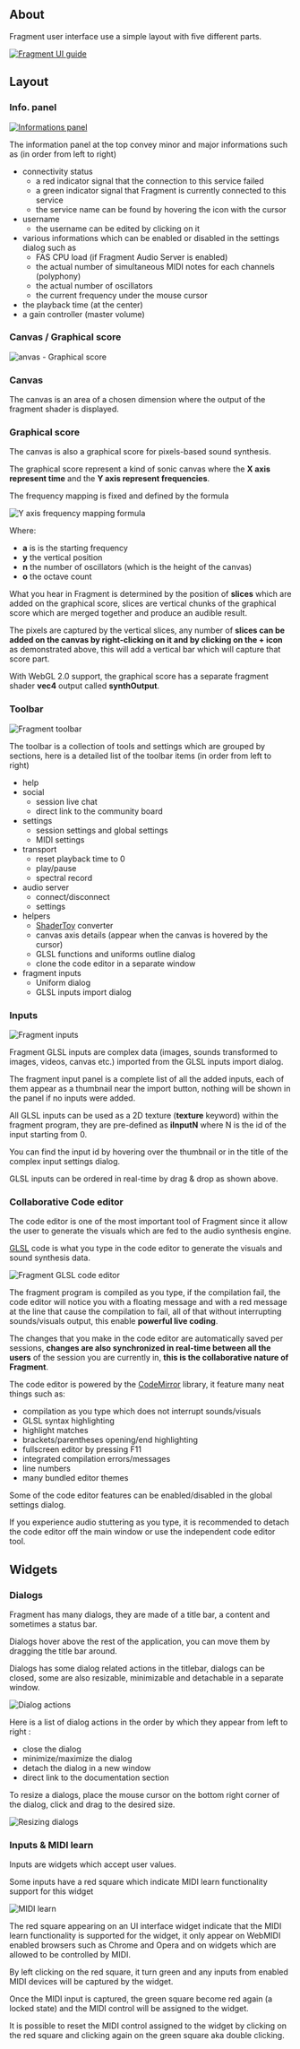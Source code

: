 ## About

Fragment user interface use a simple layout with five different parts.

[![Fragment UI guide](tutorials/images/ui_help.png)](tutorials/images/ui_help.png)

## Layout

### Info. panel

[![Informations panel](tutorials/images/info_bar.png)](tutorials/images/info_bar.png)

The information panel at the top convey minor and major informations such as (in order from left to right)

- connectivity status
  - a red indicator signal that the connection to this service failed
  - a green indicator signal that Fragment is currently connected to this service
  - the service name can be found by hovering the icon with the cursor
- username
  - the username can be edited by clicking on it
- various informations which can be enabled or disabled in the settings dialog such as
  - FAS CPU load (if Fragment Audio Server is enabled)
  - the actual number of simultaneous MIDI notes for each channels (polyphony)
  - the actual number of oscillators
  - the current frequency under the mouse cursor
- the playback time (at the center)
- a gain controller (master volume)

### Canvas / Graphical score

![anvas - Graphical score](tutorials/gifs/canvas.gif)

### Canvas

The canvas is an area of a chosen dimension where the output of the fragment shader is displayed.

### Graphical score

The canvas is also a graphical score for pixels-based sound synthesis.

The graphical score represent a kind of sonic canvas where the **X axis represent time** and the **Y axis represent frequencies**.

The frequency mapping is fixed and defined by the formula

![Y axis frequency mapping formula](tutorials/images/frequency_map.png)

Where:

- **a** is is the starting frequency
- **y** the vertical position
- **n** the number of oscillators (which is the height of the canvas)
- **o** the octave count

What you hear in Fragment is determined by the position of **slices** which are added on the graphical score, slices are vertical chunks of the graphical score which are merged together and produce an audible result.

The pixels are captured by the vertical slices, any number of **slices can be added on the canvas by right-clicking on it and by clicking on the + icon** as demonstrated above, this will add a vertical bar which will capture that score part.

With WebGL 2.0 support, the graphical score has a separate fragment shader **vec4** output called **synthOutput**.

### Toolbar

![Fragment toolbar](tutorials/images/toolbar.png)

The toolbar is a collection of tools and settings which are grouped by sections, here is a detailed list of the toolbar items (in order from left to right)

- help
- social
  - session live chat
  - direct link to the community board
- settings
  - session settings and global settings
  - MIDI settings
- transport
  - reset playback time to 0
  - play/pause
  - spectral record
- audio server
  - connect/disconnect
  - settings
- helpers
  - [ShaderToy](https://www.shadertoy.com/) converter
  - canvas axis details (appear when the canvas is hovered by the cursor)
  - GLSL functions and uniforms outline dialog
  - clone the code editor in a separate window
- fragment inputs
  - Uniform dialog
  - GLSL inputs import dialog

### Inputs

![Fragment inputs](tutorials/gifs/input_reorder.gif)

Fragment GLSL inputs are complex data (images, sounds transformed to images, videos, canvas etc.) imported from the GLSL inputs import dialog.

The fragment input panel is a complete list of all the added inputs, each of them appear as a thumbnail near the import button, nothing will be shown in the panel if no inputs were added.

All GLSL inputs can be used as a 2D texture (**texture** keyword) within the fragment program, they are pre-defined as **iInputN** where N is the id of the input starting from 0.

You can find the input id by hovering over the thumbnail or in the title of the complex input settings dialog.

GLSL inputs can be ordered in real-time by drag & drop as shown above.

### Collaborative Code editor

The code editor is one of the most important tool of Fragment since it allow the user to generate the visuals which are fed to the audio synthesis engine.

[GLSL](https://www.khronos.org/files/opengles_shading_language.pdf) code is what you type in the code editor to generate the visuals and sound synthesis data.

![Fragment GLSL code editor](tutorials/gifs/glsl_inline_report.gif)

The fragment program is compiled as you type, if the compilation fail, the code editor will notice you with a floating message and with a red message at the line that cause the compilation to fail, all of that without interrupting sounds/visuals output, this enable **powerful live coding**.

The changes that you make in the code editor are automatically saved per sessions, **changes are also synchronized in real-time between all the users** of the session you are currently in, **this is the collaborative nature of Fragment**.

The code editor is powered by the [CodeMirror](https://codemirror.net/) library, it feature many neat things such as:

- compilation as you type which does not interrupt sounds/visuals
- GLSL syntax highlighting
- highlight matches
- brackets/parentheses opening/end highlighting
- fullscreen editor by pressing F11
- integrated compilation errors/messages
- line numbers
- many bundled editor themes

Some of the code editor features can be enabled/disabled in the global settings dialog.

If you experience audio stuttering as you type, it is recommended to detach the code editor off the main window or use the independent code editor tool.

## Widgets

### Dialogs

Fragment has many dialogs, they are made of a title bar, a content and sometimes a status bar.

Dialogs hover above the rest of the application, you can move them by dragging the title bar around.

Dialogs has some dialog related actions in the titlebar, dialogs can be closed, some are also resizable, minimizable and detachable in a separate window.

![Dialog actions](tutorials/images/dialog_actions.png)

Here is a list of dialog actions in the order by which they appear from left to right :

- close the dialog
- minimize/maximize the dialog
- detach the dialog in a new window
- direct link to the documentation section

To resize a dialogs, place the mouse cursor on the bottom right corner of the dialog, click and drag to the desired size.

![Resizing dialogs](tutorials/gifs/dialog_resize.gif)

### Inputs & MIDI learn

Inputs are widgets which accept user values.

Some inputs have a red square which indicate MIDI learn functionality support for this widget

![MIDI learn](tutorials/images/midi_learn.png)

The red square appearing on an UI interface widget indicate that the MIDI learn functionality is supported for the widget, it only appear on WebMIDI enabled browsers such as Chrome and Opera and on widgets which are allowed to be controlled by MIDI.

By left clicking on the red square, it turn green and any inputs from enabled MIDI devices will be captured by the widget.

Once the MIDI input is captured, the green square become red again (a locked state) and the MIDI control will be assigned to the widget.

It is possible to reset the MIDI control assigned to the widget by clicking on the red square and clicking again on the green square aka double clicking.